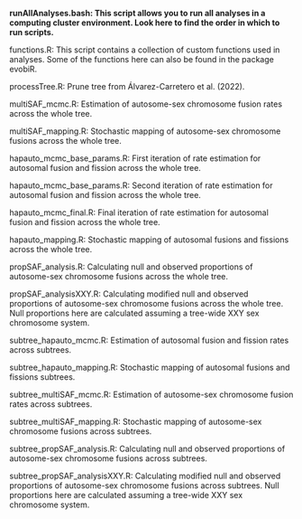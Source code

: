 **runAllAnalyses.bash: This script allows you to run all analyses in a computing cluster environment. Look here to find the order in which to run scripts.**

functions.R: This script contains a collection of custom functions used in analyses. Some of the functions here can also be found in the package evobiR.

processTree.R: Prune tree from Álvarez-Carretero et al. (2022).

multiSAF_mcmc.R: Estimation of autosome-sex chromosome fusion rates across the whole tree.

multiSAF_mapping.R: Stochastic mapping of autosome-sex chromosome fusions across the whole tree.

hapauto_mcmc_base_params.R: First iteration of rate estimation for autosomal fusion and fission across the whole tree.

hapauto_mcmc_base_params.R: Second iteration of rate estimation for autosomal fusion and fission across the whole tree. 

hapauto_mcmc_final.R: Final iteration of rate estimation for autosomal fusion and fission across the whole tree. 

hapauto_mapping.R: Stochastic mapping of autosomal fusions and fissions across the whole tree.

propSAF_analysis.R: Calculating null and observed proportions of autosome-sex chromosome fusions across the whole tree.

propSAF_analysisXXY.R: Calculating modified null and observed proportions of autosome-sex chromosome fusions across the whole tree. Null proportions here are calculated assuming a tree-wide XXY sex chromosome system.

subtree_hapauto_mcmc.R: Estimation of autosomal fusion and fission rates across subtrees.

subtree_hapauto_mapping.R: Stochastic mapping of autosomal fusions and fissions subtrees.

subtree_multiSAF_mcmc.R: Estimation of autosome-sex chromosome fusion rates across subtrees.

subtree_multiSAF_mapping.R: Stochastic mapping of autosome-sex chromosome fusions across subtrees.

subtree_propSAF_analysis.R: Calculating null and observed proportions of autosome-sex chromosome fusions across subtrees.

subtree_propSAF_analysisXXY.R: Calculating modified null and observed proportions of autosome-sex chromosome fusions across subtrees. Null proportions here are calculated assuming a tree-wide XXY sex chromosome system.



